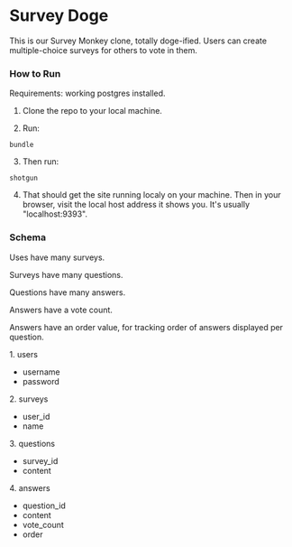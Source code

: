 Survey Doge
============

This is our Survey Monkey clone, totally doge-ified. Users can create multiple-choice surveys for others to vote in them.


### How to Run

Requirements: working postgres installed.


1. Clone the repo to your local machine.

2. Run:
```
bundle
```

3. Then run:
```
shotgun
```

4. That should get the site running localy on your machine.
Then in your browser, visit the local host address it shows you. It's usually "localhost:9393".


### Schema

Uses have many surveys.

Surveys have many questions.

Questions have many answers.

Answers have a vote count.

Answers have an order value, for tracking order of answers displayed per question.

1\. users

  + username
  + password

2\. surveys

  + user_id
  + name

3\. questions

  + survey_id
  + content

4\. answers

  + question_id
  + content
  + vote_count
  + order 
